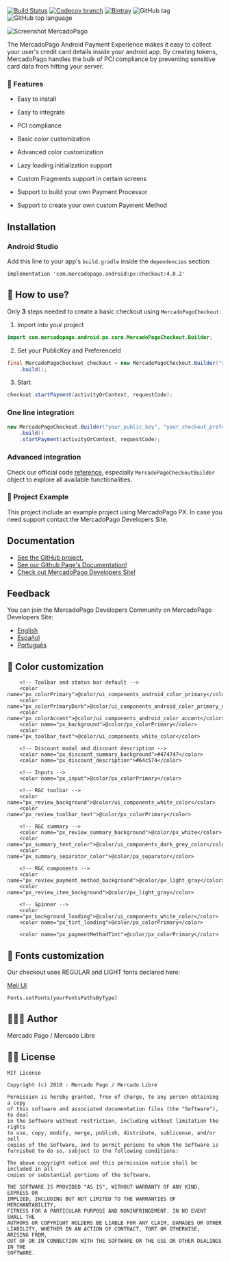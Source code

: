[![Build Status](https://travis-ci.org/mercadopago/px-android.svg?branch=master)](https://travis-ci.org/mercadopago/px-android)
[![Codecov branch](https://img.shields.io/codecov/c/github/mercadopago/px-android/develop.svg)](https://codecov.io/gh/mercadopago/px-android/)
[![Bintray](https://img.shields.io/bintray/v/mercadopago/android/com.mercadopago.android.px.checkout.svg)](https://bintray.com/mercadopago/android/com.mercadopago.android.px.checkout)
![GitHub tag](https://img.shields.io/github/tag/mercadopago/px-android.svg)
![GitHub top language](https://img.shields.io/github/languages/top/mercadopago/px-android.svg)


![Screenshot MercadoPago](https://i.imgur.com/ZaqavRJ.jpg)


The MercadoPago Android Payment Experience makes it easy to collect your user's credit card details inside your android app. By creating tokens, MercadoPago handles the bulk of PCI compliance by preventing sensitive card data from hitting your server.


### 🌟 Features

- Easy to install

- Easy to integrate

- PCI compliance

- Basic color customization

- Advanced color customization
 
- Lazy loading initialization support

- Custom Fragments support in certain screens

- Support to build your own Payment Processor

- Support to create your own custom Payment Method

## Installation

### Android Studio

Add this line to your app's `build.gradle` inside the `dependencies` section:

    implementation 'com.mercadopago.android:px:checkout:4.0.2'


## 🐒 How to use?

Only **3** steps needed to create a basic checkout using `MercadoPagoCheckout`:

1) Import into your project
```java
import com.mercadopago.android.px.core.MercadoPagoCheckout.Builder;
```

2) Set your PublicKey and PreferenceId
```java
final MercadoPagoCheckout checkout = new MercadoPagoCheckout.Builder("your_public_key", "your_checkout_preference_id")
    .build();
```

3) Start
```java
checkout.startPayment(activityOrContext, requestCode);
```

### One line integration
```java
new MercadoPagoCheckout.Builder("your_public_key", "your_checkout_preference_id")
    .build()
    .startPayment(activityOrContext, requestCode);
```

### Advanced integration
Check our official code [reference](http://mercadopago.github.io/px-android/), especially ```MercadoPagoCheckoutBuilder``` object to explore all available functionalities.

### 🔮 Project Example
This project include an example project using MercadoPago PX. In case you need support contact the MercadoPago Developers Site.


## Documentation

+ [See the GitHub project.](https://github.com/mercadopago/px-android)
+ [See our Github Page's Documentation!](http://mercadopago.github.io/px-android/)
+ [Check out MercadoPago Developers Site!](http://www.mercadopago.com.ar/developers)

## Feedback

You can join the MercadoPago Developers Community on MercadoPago Developers Site:

+ [English](https://www.mercadopago.com.ar/developers/en/community/forum/)
+ [Español](https://www.mercadopago.com.ar/developers/es/community/forum/)
+ [Português](https://www.mercadopago.com.br/developers/pt/community/forum/)

## 🌈 Color customization
```
    <!-- Toolbar and status bar default -->
	<color name="px_colorPrimary">@color/ui_components_android_color_primary</color>
	<color name="px_colorPrimaryDark">@color/ui_components_android_color_primary_dark</color>
	<color name="px_colorAccent">@color/ui_components_android_color_accent</color>
	<color name="px_background">@color/px_colorPrimary</color>
	<color name="px_toolbar_text">@color/ui_components_white_color</color>

	<!-- Discount modal and discount description -->
	<color name="px_discount_summary_background">#474747</color>
	<color name="px_discount_description">#64c574</color>

	<!-- Inputs -->
	<color name="px_input">@color/px_colorPrimary</color>

	<!-- R&C toolbar -->
	<color name="px_review_background">@color/ui_components_white_color</color>
	<color name="px_review_toolbar_text">@color/px_colorPrimary</color>

	<!-- R&C summary -->
	<color name="px_review_summary_background">@color/px_white</color>
	<color name="px_summary_text_color">@color/ui_components_dark_grey_color</color>
	<color name="px_summary_separator_color">@color/px_separator</color>

	<!-- R&C components -->
	<color name="px_review_payment_method_background">@color/px_light_gray</color>
	<color name="px_review_item_background">@color/px_light_gray</color>

	<!-- Spinner -->
	<color name="px_background_loading">@color/ui_components_white_color</color>
	<color name="px_tint_loading">@color/px_colorPrimary</color>

	<color name="px_paymentMethodTint">@color/px_colorPrimary</color>
```
## 🌈 Fonts customization

Our checkout uses REGULAR and LIGHT fonts declared here:

[Meli UI](https://github.com/mercadolibre/fury_mobile-android-ui/blob/release/5.6/ui/src/main/java/com/mercadolibre/android/ui/font/Font.java)

```
Fonts.setFonts(yourFontsPathsByType)
```

## 👨🏻‍💻 Author
Mercado Pago / Mercado Libre

## 👮🏻 License

```
MIT License

Copyright (c) 2018 - Mercado Pago / Mercado Libre

Permission is hereby granted, free of charge, to any person obtaining a copy
of this software and associated documentation files (the "Software"), to deal
in the Software without restriction, including without limitation the rights
to use, copy, modify, merge, publish, distribute, sublicense, and/or sell
copies of the Software, and to permit persons to whom the Software is
furnished to do so, subject to the following conditions:

The above copyright notice and this permission notice shall be included in all
copies or substantial portions of the Software.

THE SOFTWARE IS PROVIDED "AS IS", WITHOUT WARRANTY OF ANY KIND, EXPRESS OR
IMPLIED, INCLUDING BUT NOT LIMITED TO THE WARRANTIES OF MERCHANTABILITY,
FITNESS FOR A PARTICULAR PURPOSE AND NONINFRINGEMENT. IN NO EVENT SHALL THE
AUTHORS OR COPYRIGHT HOLDERS BE LIABLE FOR ANY CLAIM, DAMAGES OR OTHER
LIABILITY, WHETHER IN AN ACTION OF CONTRACT, TORT OR OTHERWISE, ARISING FROM,
OUT OF OR IN CONNECTION WITH THE SOFTWARE OR THE USE OR OTHER DEALINGS IN THE
SOFTWARE.
```
